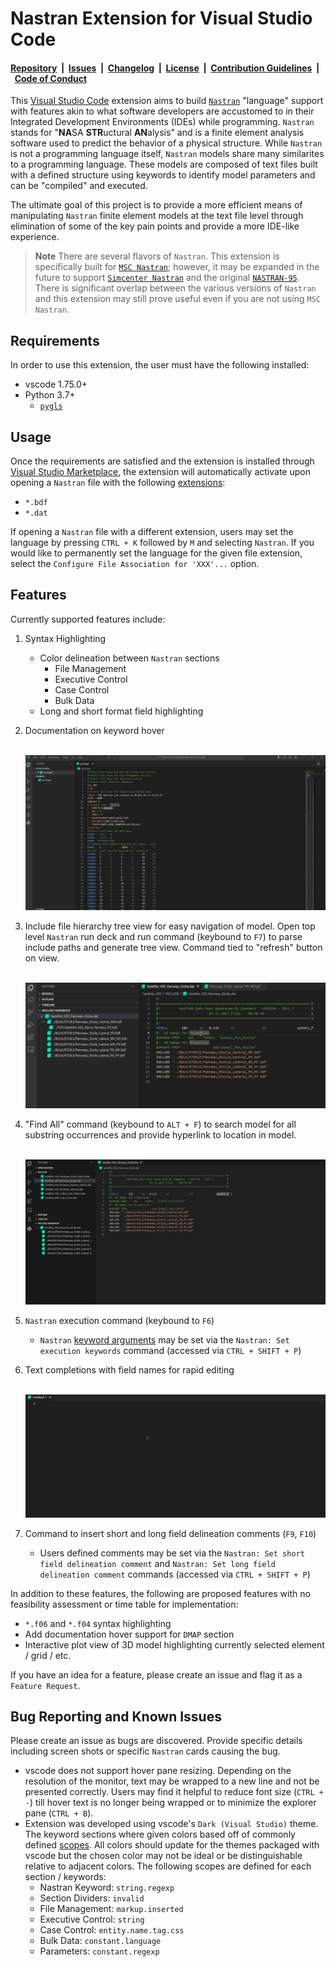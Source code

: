 # Nastran Extension for Visual Studio Code

#### [Repository](https://github.com/dmarc3/vscode-nastran)&nbsp;&nbsp;|&nbsp;&nbsp;[Issues](https://github.com/dmarc3/vscode-nastran/issues)&nbsp;&nbsp;|&nbsp;&nbsp;[Changelog](https://github.com/dmarc3/vscode-nastran/blob/main/CHANGELOG.md)&nbsp;&nbsp;|&nbsp;&nbsp;[License](https://github.com/dmarc3/vscode-nastran/blob/main/LICENSE.md)&nbsp;&nbsp;|&nbsp;&nbsp;[Contribution Guidelines](https://github.com/dmarc3/vscode-nastran/blob/main/CONTRIBUTING.md)&nbsp;&nbsp;|&nbsp;&nbsp;[Code of Conduct](https://github.com/dmarc3/vscode-nastran/blob/main/CODE_OF_CONDUCT.md)

This [Visual Studio Code](https://code.visualstudio.com/) extension aims to build [`Nastran`](https://software.nasa.gov/software/LAR-16804-GS) "language" support with features akin to what software developers are accustomed to in their Integrated Development Environments (IDEs) while programming. `Nastran` stands for "**NA**SA **STR**uctural **AN**alysis" and is a finite element analysis software used to predict the behavior of a physical structure. While `Nastran` is not a programming language itself, `Nastran` models share many similarites to a programming language. These models are composed of text files built with a defined structure using keywords to identify model parameters and can be "compiled" and executed.

 The ultimate goal of this project is to provide a more efficient means of manipulating `Nastran` finite element models at the text file level through elimination of some of the key pain points and provide a more IDE-like experience.

> **Note**
> There are several flavors of `Nastran`. This extension is specifically built for [`MSC Nastran`](https://nexus.hexagon.com/documentationcenter/bundle/MSC_Nastran_2022.4/page/MSC_Nastran_main.htm); however, it may be expanded in the future to support [`Simcenter Nastran`](https://plm.sw.siemens.com/en-US/simcenter/mechanical-simulation/nastran/) and the original [`NASTRAN-95`](https://github.com/nasa/NASTRAN-95). There is significant overlap between the various versions of `Nastran` and this extension may still prove useful even if you are not using `MSC Nastran`.

## Requirements

In order to use this extension, the user must have the following installed:

- vscode 1.75.0+
- Python 3.7+
  - [`pygls`](https://github.com/openlawlibrary/pygls)

## Usage

Once the requirements are satisfied and the extension is installed through [Visual Studio Marketplace](https://marketplace.visualstudio.com/items?itemName=mbakke.vscode-nastran), the extension will automatically activate upon opening a `Nastran` file with the following [extensions](https://nexus.hexagon.com/documentationcenter/bundle/MSC_Nastran_2022.4/page/Nastran_Combined_Book/getstart/GS-Files/TOC.Types.of.MSC.Nastran.xhtml):

- `*.bdf`
- `*.dat`

If opening a `Nastran` file with a different extension, users may set the language by pressing `CTRL + K` followed by `M` and selecting `Nastran`. If you would like to permanently set the language for the given file extension, select the `Configure File Association for 'XXX'...` option.

## Features

Currently supported features include:

1. Syntax Highlighting
    - Color delineation between `Nastran` sections
        - File Management
        - Executive Control
        - Case Control
        - Bulk Data
    - Long and short format field highlighting

2. Documentation on keyword hover

    &nbsp;
    ![Documentation Hover Example](./resources/documentation_hover.gif)

3. Include file hierarchy tree view for easy navigation of model. Open top level `Nastran` run deck and run command (keybound to `F7`) to parse include paths and generate tree view. Command tied to "refresh" button on view.

    &nbsp;
    ![Include Hierarchy Example](./resources/include_hierarchy.gif)

4. "Find All" command (keybound to `ALT + F`) to search model for all substring occurrences and provide hyperlink to location in model.

    &nbsp;
    ![Find All Example](./resources/find_command.gif)

5. `Nastran` execution command (keybound to `F6`)
    - `Nastran` [keyword arguments](https://nexus.hexagon.com/documentationcenter/bundle/MSC_Nastran_2022.4/page/Nastran_Combined_Book/qrg/nastran/TOC.Executing.MSC.Nastran1.xhtml) may be set via the `Nastran: Set execution keywords` command (accessed via `CTRL + SHIFT + P`)

6. Text completions with field names for rapid editing

    &nbsp;
    ![Text Completions Example](./resources/completions.gif)

7. Command to insert short and long field delineation comments (`F9`, `F10`)
    - Users defined comments may be set via the `Nastran: Set short field delineation comment` and `Nastran: Set long field delineation comment` commands (accessed via `CTRL + SHIFT + P`)

In addition to these features, the following are proposed features with no feasibility assessment or time table for implementation:

- `*.f06` and `*.f04` syntax highlighting
- Add documentation hover support for `DMAP` section
- Interactive plot view of 3D model highlighting currently selected element / grid  / etc.

If you have an idea for a feature, please create an issue and flag it as a `Feature Request`.

## Bug Reporting and Known Issues

Please create an issue as bugs are discovered. Provide specific details including screen shots or specific `Nastran` cards causing the bug.

- vscode does not support hover pane resizing. Depending on the resolution of the monitor, text may be wrapped to a new line and not be presented correctly. Users may find it helpful to reduce font size (`CTRL + -`) till hover text is no longer being wrapped or to minimize the explorer pane (`CTRL + B`).
- Extension was developed using vscode's `Dark (Visual Studio)` theme. The keyword sections where given colors based off of commonly defined [scopes](https://code.visualstudio.com/api/language-extensions/syntax-highlight-guide). All colors should update for the themes packaged with vscode but the chosen color may not be ideal or be distinguishable relative to adjacent colors. The following scopes are defined for each section / keywords:
  - Nastran Keyword: `string.regexp`
  - Section Dividers: `invalid`
  - File Management: `markup.inserted`
  - Executive Control: `string`
  - Case Control: `entity.name.tag.css`
  - Bulk Data: `constant.language`
  - Parameters: `constant.regexp`
